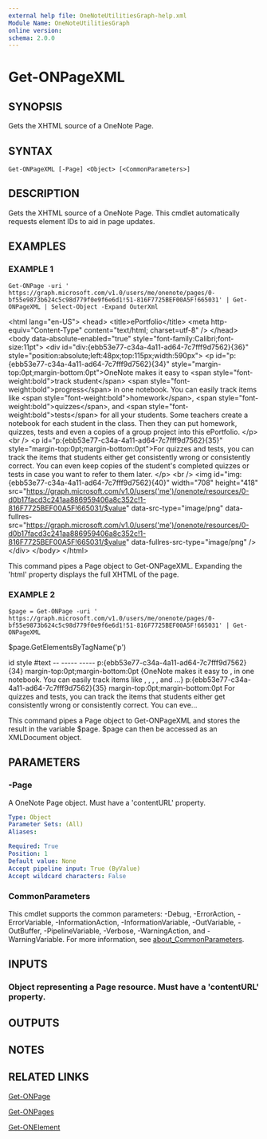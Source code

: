 ```yaml
---
external help file: OneNoteUtilitiesGraph-help.xml
Module Name: OneNoteUtilitiesGraph
online version:
schema: 2.0.0
---
```


# Get-ONPageXML

## SYNOPSIS
Gets the XHTML source of a OneNote Page.

## SYNTAX

```
Get-ONPageXML [-Page] <Object> [<CommonParameters>]
```

## DESCRIPTION
Gets the XHTML source of a OneNote Page.
This cmdlet automatically requests element IDs to aid in page updates.

## EXAMPLES

### EXAMPLE 1
```
Get-ONPage -uri ' https://graph.microsoft.com/v1.0/users/me/onenote/pages/0-bf55e9873b624c5c98d779f0e9f6e6d1!51-816F7725BEF00A5F!665031' | Get-ONPageXML | Select-Object -Expand OuterXml
```

\<html lang="en-US"\>         \<head\>                 \<title\>ePortfolio\</title\>                 \<meta http-equiv="Content-Type" content="text/html; charset=utf-8" /\>         \</head\>         \<body data-absolute-enabled="true" style="font-family:Calibri;font-size:11pt"\>                 \<div id="div:{ebb53e77-c34a-4a11-ad64-7c7fff9d7562}{36}" style="position:absolute;left:48px;top:115px;width:590px"\>                         \<p id="p:{ebb53e77-c34a-4a11-ad64-7c7fff9d7562}{34}" style="margin-top:0pt;margin-bottom:0pt"\>OneNote makes it easy to \<span style="font-weight:bold"\>track student\</span\> \<span style="font-weight:bold"\>progress\</span\> in one notebook.
You can easily track items like \<span style="font-weight:bold"\>homework\</span\>, \<span style="font-weight:bold"\>quizzes\</span\>, and \<span style="font-weight:bold"\>tests\</span\> for all your students. 
Some teachers create a notebook for each student in the class. 
Then they can put homework, quizzes, tests and even a copies of a group project into this ePortfolio.
\</p\>                         \<br /\>                         \<p id="p:{ebb53e77-c34a-4a11-ad64-7c7fff9d7562}{35}" style="margin-top:0pt;margin-bottom:0pt"\>For quizzes and tests, you can track the items that students either get consistently wrong or consistently correct.
You can even keep copies of the student's completed quizzes or tests in case you want to refer to them later.
\</p\>                         \<br /\>                         \<img id="img:{ebb53e77-c34a-4a11-ad64-7c7fff9d7562}{40}" width="708" height="418" src="https://graph.microsoft.com/v1.0/users('me')/onenote/resources/0-d0b17facd3c241aa886959406a8c352c!1-816F7725BEF00A5F!665031/$value" data-src-type="image/png" data-fullres-src="https://graph.microsoft.com/v1.0/users('me')/onenote/resources/0-d0b17facd3c241aa886959406a8c352c!1-816F7725BEF00A5F!665031/$value" data-fullres-src-type="image/png" /\>                 \</div\>         \</body\> \</html\>

This command pipes a Page object to Get-ONPageXML.
Expanding the 'html' property displays the full XHTML of the page.

### EXAMPLE 2
```
$page = Get-ONPage -uri ' https://graph.microsoft.com/v1.0/users/me/onenote/pages/0-bf55e9873b624c5c98d779f0e9f6e6d1!51-816F7725BEF00A5F!665031' | Get-ONPageXML
```

$page.GetElementsByTagName('p')

id                                           style                            #text --                                           -----                            ----- p:{ebb53e77-c34a-4a11-ad64-7c7fff9d7562}{34} margin-top:0pt;margin-bottom:0pt {OneNote makes it easy to ,  in one notebook.
You can easily track items like , , , , and ...} p:{ebb53e77-c34a-4a11-ad64-7c7fff9d7562}{35} margin-top:0pt;margin-bottom:0pt For quizzes and tests, you can track the items that students either get consistently wrong or consistently correct.
You can eve...

This command pipes a Page object to Get-ONPageXML and stores the result in the variable $page.
$page can then be accessed as an XMLDocument object.

## PARAMETERS

### -Page
A OneNote Page object.
Must have a 'contentURL' property.

```yaml
Type: Object
Parameter Sets: (All)
Aliases:

Required: True
Position: 1
Default value: None
Accept pipeline input: True (ByValue)
Accept wildcard characters: False
```

### CommonParameters
This cmdlet supports the common parameters: -Debug, -ErrorAction, -ErrorVariable, -InformationAction, -InformationVariable, -OutVariable, -OutBuffer, -PipelineVariable, -Verbose, -WarningAction, and -WarningVariable. For more information, see [about_CommonParameters](http://go.microsoft.com/fwlink/?LinkID=113216).

## INPUTS

### Object representing a Page resource. Must have a 'contentURL' property.
## OUTPUTS

## NOTES

## RELATED LINKS

[Get-ONPage]()

[Get-ONPages]()

[Get-ONElement]()

